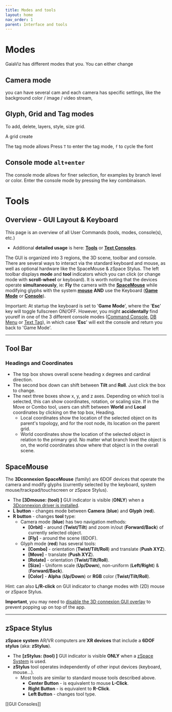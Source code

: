 ```yaml
---
title: Modes and tools
layout: home
nav_order: 1
parent: Interface and tools
---
```

# Modes

GaiaViz has different modes that you. You can either change 

## Camera mode 

you can have several cam and each camera has specific settings, like the background color / image / video stream,

## Glyph, Grid and Tag modes

To add, delete, layers, style, size grid.

A grid create 


The tag mode allows Press `T` to enter the tag mode, `f` to cycle the font

## Console mode `alt+enter`

The console mode allows for finer selection, for examples by branch level or color.
Enter the console mode by pressing the  key combinaison.

# Tools

## Overview - GUI Layout & Keyboard

This page is an overview of all User Commands (tools, modes, console(s), etc.)

- Additional **detailed usage** is here: [**Tools**](https://github.com/GaiaViz/GaiaViz/wiki/Tools) or [**Text Consoles**](https://github.com/GaiaViz/GaiaViz/wiki/Text-Consoles).

The GUI is organized into 3 regions, the 3D scene, toolbar and console. There are several ways to interact via the standard keyboard and mouse, as well as optional hardware like the SpaceMouse & zSpace Stylus. The left toolbar displays **mode** and **tool** indicators which you can click (or change mode with **scroll-wheel** or keyboard). It is worth noting that the devices operate **simultaneously**, ie: **Fly** the camera with the [**SpaceMouse**](https://github.com/GaiaViz/GaiaViz/wiki/User-Commands#SpaceMouse) while modifying glyphs with the system [**mouse**](https://github.com/GaiaViz/GaiaViz/wiki/User-Commands#mouse-trackball-trackpad--touchscreen) **AND** use the Keyboard ([**Game Mode**](https://github.com/GaiaViz/GaiaViz/wiki/User-Commands#keyboard---game-mode) or [**Console**](https://github.com/GaiaViz/GaiaViz/wiki/User-Commands#text-tags--console)).

Important: At startup the keyboard is set to '**Game Mode**', where the '**Esc**' key will toggle fullscreen ON/OFF. However, you might **accidentally** find yourelf in one of the 3 different console modes ([Command Console](https://github.com/GaiaViz/GaiaViz/wiki/User-Commands#gui-command-console), [DB Menu](https://github.com/GaiaViz/GaiaViz/wiki/User-Commands#db-menu) or [Text Tag](https://github.com/GaiaViz/GaiaViz/wiki/User-Commands#text-tags--console)), in which case '**Esc**' will exit the console and return you back to 'Game Mode'.

---

## **Tool Bar**

### Headings and Coordinates

- The top box shows overall scene heading x degrees and cardinal direction.
- The second box down can shift between **Tilt** and **Roll**. Just click the box to change.
- The next three boxes show x, y, and z axes. Depending on which tool is selected, this can show coordinates, rotation, or scaling size. If in the Move or Combo tool, users can shift between **World** and **Local** coordinates by clicking on the top box, Heading.
    - Local coordinates show the location of the selected object on its parent's topology, and for the root node, its location on the parent grid.
    - World coordinates show the location of the selected object in relation to the primary grid. No matter what branch level the object is on, the world coordinates show where that object is in the overall scene.



## SpaceMouse

The **3Dconnexion SpaceMouse** (family) are 6DOF devices that operate the camera and modify glyphs (currently selected by the keyboard, system mouse/trackpad/touchscreen or zSpace Stylus).

- The **[3Dmouse: (tool) ]** GUI indicator is visible (**ONLY**) when a [3Dconnexion driver is installed](https://github.com/GaiaViz/GaiaViz/wiki/3D-Mouse#spacemouse).
- **L button** - changes mode between **Camera** (**blue**) and **Glyph** (**red**).
- **R button** - changes **tool** type:
    - Camera mode (**blue**) has two navigation methods:
        - **[Orbit]** - around (**Twist/Tilt**) and zoom in/out (**Forward/Back**) of currently selected object.
        - **[Fly]** - around the scene (6DOF).
    - Glyph mode (**red**) has several tools:
        - **[Combo]** - orientation (**Twist/Tilt/Roll**) and translate (**Push XYZ**).
        - **[Move]** - translate (**Push XYZ**).
        - **[Rotate]** - orientation (**Twist/Tilt/Roll**).
        - **[Size]** - Uniform scale (**Up/Down**), non-uniform (**Left/Right**) & (**Forward/Back**).
        - **[Color]** - **Alpha** (**Up/Down**) or **RGB** color (**Twist/Tilt/Roll**).

Hint: can also **L/R-click** on GUI indicator to change modes with (2D) mouse or zSpace Stylus.

**Important**, you may need to [disable the 3D connexion GUI overlay](https://github.com/GaiaViz/GaiaViz/wiki/Space-Mouse) to prevent popping up on top of the app.

---

## zSpace Stylus


**zSpace system** AR/VR computers are **XR devices** that include a **6DOF stylus** (aka: **zStylus**).

- The **[zStylus: (tool) ]** GUI indicator is visible **ONLY** when a [zSpace System](https://github.com/GaiaViz/GaiaViz/wiki/zSpace) is used.
- **zStylus** tool operates independently of other input devices (keyboard, mouse...).
    - Most tools are similar to standard mouse tools described above.
        - **Center Button** - is equivalent to mouse **L-Click**.
        - **Right Button** - is equivalent to **R-Click**.
        - **Left Button** - changes tool type.


[[GUI Consoles]]
